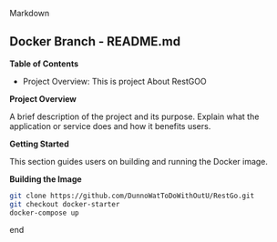 Markdown
## Docker Branch - README.md

**Table of Contents**

* Project Overview: This is project About RestGOO


**Project Overview**

A brief description of the project and its purpose. Explain what the application or service does and how it benefits users. 

**Getting Started**

This section guides users on building and running the Docker image.

**Building the Image**

```bash
git clone https://github.com/DunnoWatToDoWithOutU/RestGo.git
git checkout docker-starter
docker-compose up
```
end
